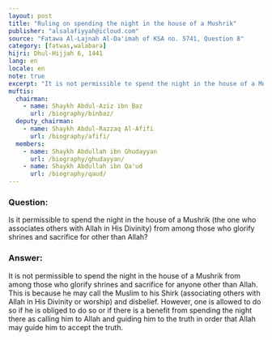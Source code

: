 ```yaml
---
layout: post
title: "Ruling on spending the night in the house of a Mushrik"
publisher: "alsalafiyyah@icloud.com"
source: "Fatawa Al-Lajnah Al-Da'imah of KSA no. 5741, Question 8"
category: [fatwas,walabara]
hijri: Dhul-Hijjah 6, 1441
lang: en
locale: en
note: true
excerpt: "It is not permissible to spend the night in the house of a Mushrik from among those who glorify shrines and sacrifice for anyone other than Allah."
muftis:
  chairman: 
    - name: Shaykh Abdul-Aziz ibn Baz
      url: /biography/binbaz/
  deputy_chairman:
    - name: Shaykh Abdul-Razzaq Al-Afifi
      url: /biography/afifi/
  members: 
    - name: Shaykh Abdullah ibn Ghudayyan
      url: /biography/ghudayyan/
    - name: Shaykh Abdullah ibn Qa'ud
      url: /biography/qaud/
---
```


### Question: 
 
Is it permissible to spend the night in the house of a Mushrik (the one who associates others with Allah in His Divinity) from among those who glorify shrines and sacrifice for other than Allah?

### Answer:

It is not permissible to spend the night in the house of a Mushrik from among those who glorify shrines and sacrifice for anyone other than Allah. This is because he may call the Muslim to his Shirk (associating others with Allah in His Divinity or worship) and disbelief. However, one is allowed to do so if he is obliged to do so or if there is a benefit from spending the night there as calling him to Allah and guiding him to the truth in order that Allah may guide him to accept the truth.
